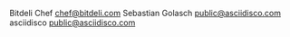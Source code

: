 Bitdeli Chef <chef@bitdeli.com>
Sebastian Golasch <public@asciidisco.com>
asciidisco <public@asciidisco.com>